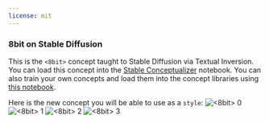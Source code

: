 ```yaml
---
license: mit
---
```

### 8bit on Stable Diffusion
This is the `<8bit>` concept taught to Stable Diffusion via Textual Inversion. You can load this concept into the [Stable Conceptualizer](https://colab.research.google.com/github/huggingface/notebooks/blob/main/diffusers/stable_conceptualizer_inference.ipynb) notebook. You can also train your own concepts and load them into the concept libraries using [this notebook](https://colab.research.google.com/github/huggingface/notebooks/blob/main/diffusers/sd_textual_inversion_training.ipynb).

Here is the new concept you will be able to use as a `style`:
![<8bit> 0](https://huggingface.co/sd-concepts-library/8bit/resolve/main/concept_images/1.jpeg)
![<8bit> 1](https://huggingface.co/sd-concepts-library/8bit/resolve/main/concept_images/0.jpeg)
![<8bit> 2](https://huggingface.co/sd-concepts-library/8bit/resolve/main/concept_images/2.jpeg)
![<8bit> 3](https://huggingface.co/sd-concepts-library/8bit/resolve/main/concept_images/3.jpeg)

